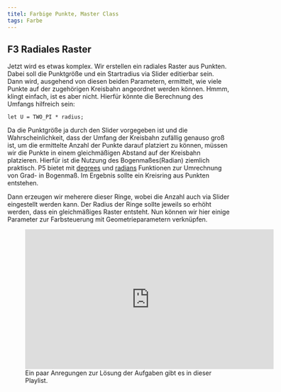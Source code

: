 ```yaml
---
titel: Farbige Punkte, Master Class
tags: Farbe
---
```

## F3 Radiales Raster
Jetzt wird es etwas komplex. Wir erstellen ein radiales Raster aus Punkten. Dabei soll die Punktgröße und ein Startradius via Slider editierbar sein. Dann wird, ausgehend von diesen beiden Parametern, ermittelt, wie viele Punkte auf der zugehörigen Kreisbahn angeordnet werden können. Hmmm, klingt einfach, ist es aber nicht. Hierfür könnte die Berechnung des Umfangs hilfreich sein:

```
let U = TWO_PI * radius;
```

Da die Punktgröße ja durch den Slider vorgegeben ist und die Wahrscheinlichkeit, dass der Umfang der Kreisbahn zufällig genauso groß ist, um die ermittelte Anzahl der Punkte darauf platziert zu können, müssen wir die Punkte in einem gleichmäßigen Abstand auf der Kreisbahn platzieren. Hierfür ist die Nutzung des Bogenmaßes(Radian) ziemlich praktisch. P5 bietet mit [degrees](https://p5js.org/reference/#/p5/degrees) und [radians](https://p5js.org/reference/#/p5/radians) Funktionen zur Umrechnung von Grad- in Bogenmaß. Im Ergebnis sollte ein Kreisring aus Punkten entstehen.

Dann erzeugen wir meherere dieser Ringe, wobei die Anzahl auch via Slider eingestellt werden kann. Der Radius der Ringe sollte jeweils so erhöht werden, dass ein gleichmäßiges Raster entsteht. Nun können wir hier einige Parameter zur Farbsteuerung mit Geometrieparametern verknüpfen.

<figure class="video-container">
<iframe width="560" height="315" src="https://www.youtube.com/embed/084da6vvAHs" title="YouTube video player" frameborder="0" allow="accelerometer; autoplay; clipboard-write; encrypted-media; gyroscope; picture-in-picture" allowfullscreen></iframe>
<figcaption>
Ein paar Anregungen zur Lösung der Aufgaben gibt es in dieser Playlist.
</figcaption>
</figure>